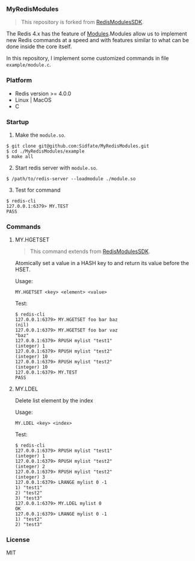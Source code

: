 ### MyRedisModules

> This repository is forked from [RedisModulesSDK](https://github.com/RedisLabs/RedisModulesSDK).

The Redis 4.x has the feature of [Modules](https://redis.io/topics/modules-intro).Modules allow us to implement new Redis commands at a speed and with features similar to what can be done inside the core itself.

In this repository, I implement some customized commands in file `example/module.c`.

### Platform

* Redis version >= 4.0.0
* Linux | MacOS
* C

### Startup

1. Make the `module.so`.

```shell
$ git clone git@github.com:Sidfate/MyRedisModules.git
$ cd ./MyRedisModules/example
$ make all
```

2. Start redis server with `module.so`.

```shell
$ /path/to/redis-server --loadmodule ./module.so
```

3. Test for command

```shell
$ redis-cli
127.0.0.1:6379> MY.TEST
PASS
```

### Commands

1. MY.HGETSET

    > This command extends from [RedisModulesSDK](https://github.com/RedisLabs/RedisModulesSDK/blob/master/example/module.c).


    Atomically set a value in a HASH key to <value> and return its value before the HSET.

    Usage: 
    ```
    MY.HGETSET <key> <element> <value>
    ```

    Test: 
    ```shell
    $ redis-cli
    127.0.0.1:6379> MY.HGETSET foo bar baz
    (nil)
    127.0.0.1:6379> MY.HGETSET foo bar vaz
    "baz"
    127.0.0.1:6379> RPUSH mylist "test1"
    (integer) 1
    127.0.0.1:6379> RPUSH mylist "test2"
    (integer) 10
    127.0.0.1:6379> RPUSH mylist "test2"
    (integer) 10
    127.0.0.1:6379> MY.TEST
    PASS
    ```

2. MY.LDEL

    Delete list element by the index

    Usage:
    ```
    MY.LDEL <key> <index>
    ```

    Test: 
    ```shell
    $ redis-cli
    127.0.0.1:6379> RPUSH mylist "test1"
    (integer) 1
    127.0.0.1:6379> RPUSH mylist "test2"
    (integer) 2
    127.0.0.1:6379> RPUSH mylist "test2"
    (integer) 3
    127.0.0.1:6379> LRANGE mylist 0 -1
    1) "test1"
    2) "test2"
    3) "test3"
    127.0.0.1:6379> MY.LDEL mylist 0
    OK
    127.0.0.1:6379> LRANGE mylist 0 -1
    1) "test2"
    2) "test3"
    ```


### License
MIT